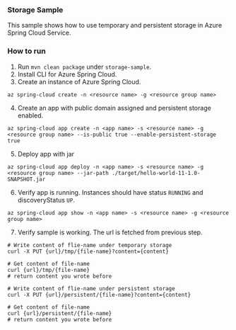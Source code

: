### Storage Sample

This sample shows how to use temporary and persistent storage in Azure Spring Cloud Service.

### How to run 

1. Run `mvn clean package` under `storage-sample`.
2. Install CLI for Azure Spring Cloud.
3. Create an instance of Azure Spring Cloud.
```
az spring-cloud create -n <resource name> -g <resource group name>
```
4. Create an app with public domain assigned and persistent storage enabled. 
```
az spring-cloud app create -n <app name> -s <resource name> -g <resource group name> --is-public true --enable-persistent-storage true
```
5. Deploy app with jar
```
az spring-cloud app deploy -n <app name> -s <resource name> -g <resource group name> --jar-path ./target/hello-world-11-1.0-SNAPSHOT.jar
```
6. Verify app is running. Instances should have status `RUNNING` and discoveryStatus `UP`. 
```
az spring-cloud app show -n <app name> -s <resource name> -g <resource group name>
```
7. Verify sample is working. The url is fetched from previous step. 
```
# Write content of flie-name under temporary storage
curl -X PUT {url}/tmp/{file-name}?content={content}

# Get content of file-name 
curl {url}/tmp/{file-name}
# return content you wrote before

# Write content of flie-name under persistent storage
curl -X PUT {url}/persistent/{file-name}?content={content}

# Get content of file-name 
curl {url}/persistent/{file-name}
# return content you wrote before

```
